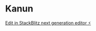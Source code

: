 # Kanun

[Edit in StackBlitz next generation editor ⚡️](https://stackblitz.com/~/github.com/procoder4606/Kanun)